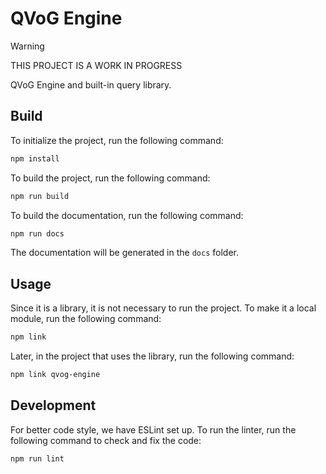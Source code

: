 # QVoG Engine

> [!WARNING]
> THIS PROJECT IS A WORK IN PROGRESS

QVoG Engine and built-in query library.

## Build

To initialize the project, run the following command:

```bash
npm install
```

To build the project, run the following command:

```bash
npm run build
```

To build the documentation, run the following command:

```bash
npm run docs
```

The documentation will be generated in the `docs` folder.

## Usage

Since it is a library, it is not necessary to run the project. To make it a local module, run the following command:

```bash
npm link
```

Later, in the project that uses the library, run the following command:

```bash
npm link qvog-engine
```

## Development

For better code style, we have ESLint set up. To run the linter, run the following command to check and fix the code:

```bash
npm run lint
```
